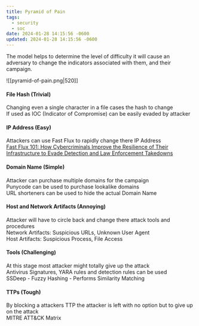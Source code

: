 ```yaml
---
title: Pyramid of Pain
tags:
  - security
  - soc
date: 2024-01-28 14:15:56 -0600
updated: 2024-01-28 14:15:56 -0600
---
```


The model helps to determine the level of difficulty it will cause an adversary to change the indicators associated with them, and their campaign.

![[pyramid-of-pain.png|520]]

#### File Hash (Trivial)  
Changing even a single character in a file cases the hash to change  
If used as IOC (Indicator of Compromise) can be easily evaded by attacker

#### IP Address (Easy)
Attackers can use Fast Flux to rapidly change there IP Address  
[Fast Flux 101: How Cybercriminals Improve the Resilience of Their Infrastructure to Evade Detection and Law Enforcement Takedowns](https://unit42.paloaltonetworks.com/fast-flux-101/)

#### Domain Name (Simple)
Attacker can purchase multiple domains for the campaign  
Punycode can be used to purchase lookalike domains  
URL shorteners can be used to hide the actual Domain Name

#### Host and Network Artifacts (Annoying)
Attacker will have to circle back and change there attack tools and procedures  
Network Artifacts: Suspicious URLs, Unknown User Agent  
Host Artifacts: Suspicious Process, File Access

#### Tools (Challenging)
At this stage most attacker might totally give up the attack  
Antivirus Signatures, YARA rules and detection rules can be used  
SSDeep - Fuzzy Hashing - Performs Similarity Matching

#### TTPs (Tough)
By blocking a attackers TTP the attacker is left with no option but to give up on the attack  
MITRE ATT&CK Matrix
